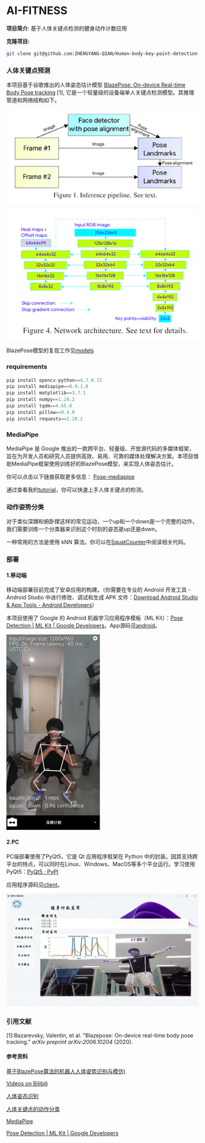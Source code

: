 # AI-FITNESS
**项目简介**: 基于人体关键点检测的健身动作计数应用

**克隆项目:**

```bash
git clone git@github.com:ZHENGYANG-QIAN/Human-body-key-point-detection.git
```

### 人体关键点预测

本项目基于谷歌推出的人体姿态估计模型 [BlazePose: On-device Real-time Body Pose tracking](https://arxiv.org/pdf/2006.10204v1.pdf) [1], 它是一个轻量级的设备端单人关键点检测模型。其推理管道和网络结构如下。

![11b070cb-0ae3-4ba9-9d62-196c207c33ed](README.assets/11b070cb-0ae3-4ba9-9d62-196c207c33ed.png)

![00c94594-2eba-4522-830a-be0173b0ec63](README.assets/00c94594-2eba-4522-830a-be0173b0ec63.png)

BlazePose模型的复现工作见[models](models)

### requirements

```python
pip install opencv-python==4.7.0.72
pip install mediapipe==0.9.1.0
pip install matplotlib==3.7.1
pip install numpy==1.24.2
pip install tqdm==4.65.0
pip install pillow==9.4.0
pip install requests==2.28.2
```

### MediaPipe

MediaPipe 是 Google 推出的一款跨平台、轻量级、开放源代码的多媒体框架，旨在为开发人员和研究人员提供高效、易用、可靠的媒体处理解决方案。本项目借助MediaPipe框架使用训练好的BlazePose模型，来实现人体姿态估计。

你可以点击以下链接获取更多信息：  [Pose-mediapipe](https://google.github.io/mediapipe/solutions/pose)

通过查看我的[tutorial](tutorial)，你可以快速上手人体关键点的检测。 

### 动作姿势分类
对于类似深蹲和俯卧撑这样的常见运动，一个up和一个down是一个完整的动作，我们需要训练一个分类器来识别这个时刻的姿态是up还是down。

一种常用的方法是使用 kNN 算法。你可以在[SquatCounter](tutorial/SquatCounter.ipynb)中阅读相关代码。

### 部署

#### 1.移动端

移动端部署目前完成了安卓应用的构建。（你需要在专业的 Android 开发工具 - Android Studio 中进行修改、调试和生成 APK 文件：[Download Android Studio & App Tools - Android Developers](https://developer.android.com/studio)）

本项目使用了 Google 的 Android 机器学习应用程序模板（ML Kit）：[Pose Detection | ML Kit | Google Developers](https://developers.google.com/ml-kit/vision/pose-detection)。App源码见[android](android)。

<img src="README.assets/QQ图片20230614220914.jpg" alt="QQ图片20230614220914" style="zoom:50%;" />

#### 2.PC

PC端部署使用了PyQt5，它是 Qt 应用程序框架在 Python 中的封装。因其支持跨平台的特点，可以同时在Linux、Windows、MacOS等多个平台运行。学习使用PyQt5：[PyQt5 · PyPI](https://pypi.org/project/PyQt5/)

应用程序源码见[client](client)。

![image-20230620140634468](README.assets/image-20230620140634468.png)

### 引用文献

\[1\]:Bazarevsky, Valentin, et al. "Blazepose: On-device real-time body pose tracking." *arXiv preprint arXiv:2006.10204* (2020). 

#### 参考资料

 [基于BlazePose算法的机器人人体姿势识别与模仿)](https://github.com/TYZQ/graduation_project_2022) 

[Videos on Bilibili](https://www.bilibili.com/video/BV1dL4y1h7Q6?spm_id_from=333.1007.top_right_bar_window_custom_collection.content.click)

[人体姿态识别](https://blog.csdn.net/jieqiang3/article/details/122195209) 

[人体关键点的动作分类](https://blog.csdn.net/chenpy/article/details/121466383) 

[MediaPipe](https://mediapipe.dev/) 

[Pose Detection  | ML Kit  | Google Developers](https://developers.google.com/ml-kit/vision/pose-detection) 
